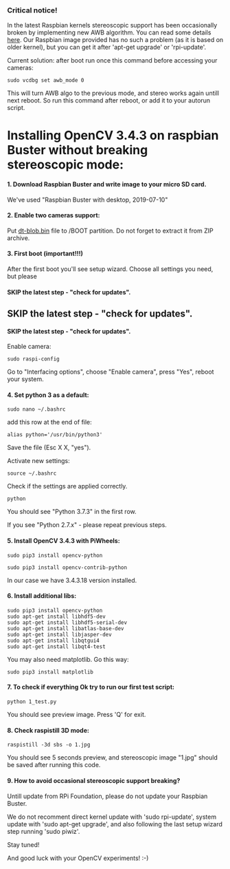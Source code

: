 ### Critical notice!
In the latest Raspbian kernels stereoscopic support has been occasionally broken by implementing new AWB algorithm. You can read some details [here](https://github.com/raspberrypi/firmware/issues/1253). Our Raspbian image provided has no such a problem (as it is based on older kernel), but you can get it after 'apt-get upgrade' or 'rpi-update'.

Current solution: after boot run once this command before accessing your cameras:
```
sudo vcdbg set awb_mode 0
```
This will turn AWB algo to the previous mode, and stereo works again untill next reboot. So run this command after reboot, or add it to your autorun script. 


# Installing OpenCV 3.4.3 on raspbian Buster without breaking stereoscopic mode:

#### 1. Download Raspbian Buster and write image to your micro SD card.
We've used "Raspbian Buster with desktop, 2019-07-10"


#### 2. Enable two cameras support:
Put [dt-blob.bin](http://wiki.stereopi.com/files/dt-blob.bin.zip) file to /BOOT partition. Do not forget to extract it from ZIP archive.

#### 3. First boot (important!!!)
After the first boot you'll see setup wizard. Choose all settings you need, but please 

#### SKIP the latest step - "check for updates".

## SKIP the latest step - "check for updates".

#### SKIP the latest step - "check for updates".

Enable camera:

`sudo raspi-config`

Go to "Interfacing options", choose "Enable camera", press "Yes", reboot your system.

#### 4. Set python 3 as a default:

`sudo nano ~/.bashrc`

add this row at the end of file:

`alias python='/usr/bin/python3'`

Save the file (Esc X X, "yes").

Activate new settings:

`source ~/.bashrc`

Check if the settings are applied correctly.

`python`

You should see "Python 3.7.3" in the first row.

If you see "Python 2.7.x" - please repeat previous steps.

#### 5. Install OpenCV 3.4.3 with PiWheels:

`sudo pip3 install opencv-python`

`sudo pip3 install opencv-contrib-python`

In our case we have 3.4.3.18 version installed.

#### 6. Install additional libs:

```
sudo pip3 install opencv-python 
sudo apt-get install libhdf5-dev
sudo apt-get install libhdf5-serial-dev
sudo apt-get install libatlas-base-dev
sudo apt-get install libjasper-dev 
sudo apt-get install libqtgui4 
sudo apt-get install libqt4-test
```

You may also need matplotlib. Go this way:

`sudo pip3 install matplotlib`

#### 7. To check if everything Ok try to run our first test script:

`python 1_test.py`

You should see preview image. Press 'Q' for exit.

#### 8. Check raspistill 3D mode:

`raspistill -3d sbs -o 1.jpg`

You should see 5 seconds preview, and stereoscopic image "1.jpg" should be saved after 
running this code.

#### 9. How to avoid occasional stereoscopic support breaking?

Untill update from RPi Foundation, please do not update your Raspbian Buster.

We do not recomment direct kernel update with 'sudo rpi-update', system update with 'sudo apt-get upgrade', and also following the last setup wizard step running 'sudo piwiz'.

Stay tuned! 

And good luck with your OpenCV experiments! :-)
